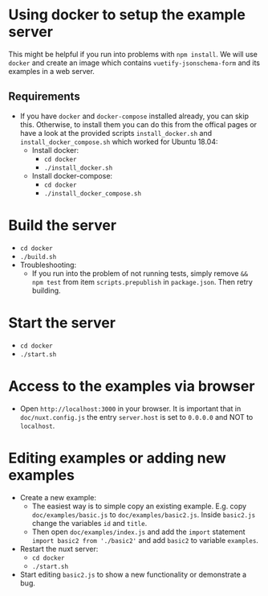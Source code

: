 # Using docker to setup the example server
This might be helpful if you run into problems with `npm install`. We will use `docker` and create an image which contains `vuetify-jsonschema-form` and its examples in a web server.

## Requirements
- If you have `docker` and `docker-compose` installed already, you can skip this. Otherwise, to install them you can do this from the offical pages or have a look at the provided scripts `install_docker.sh` and `install_docker_compose.sh` which worked for Ubuntu 18.04:
  - Install docker:
    - `cd docker`
    - `./install_docker.sh`
  - Install docker-compose:
    - `cd docker`
    - `./install_docker_compose.sh`

# Build the server
- `cd docker`
- `./build.sh`
- Troubleshooting:
  - If you run into the problem of not running tests, simply remove `&& npm test` from item `scripts.prepublish` in `package.json`. Then retry building.

# Start the server
- `cd docker`
- `./start.sh`

# Access to the examples via browser
- Open `http://localhost:3000` in your browser. It is important that in `doc/nuxt.config.js` the entry `server.host` is set to `0.0.0.0` and NOT to `localhost`.

# Editing examples or adding new examples
- Create a new example:
  - The easiest way is to simple copy an existing example. E.g. copy `doc/examples/basic.js` to `doc/examples/basic2.js`. Inside `basic2.js` change the variables `id` and `title`.
  - Then open `doc/examples/index.js` and add the `import` statement `import basic2 from './basic2'` and add `basic2` to variable `examples`.
- Restart the nuxt server:
  - `cd docker`
  - `./start.sh`
- Start editing `basic2.js` to show a new functionality or demonstrate a bug.
